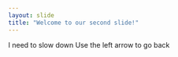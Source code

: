 ```yaml
---
layout: slide
title: "Welcome to our second slide!"
---
```

I need to slow down
Use the left arrow to go back
